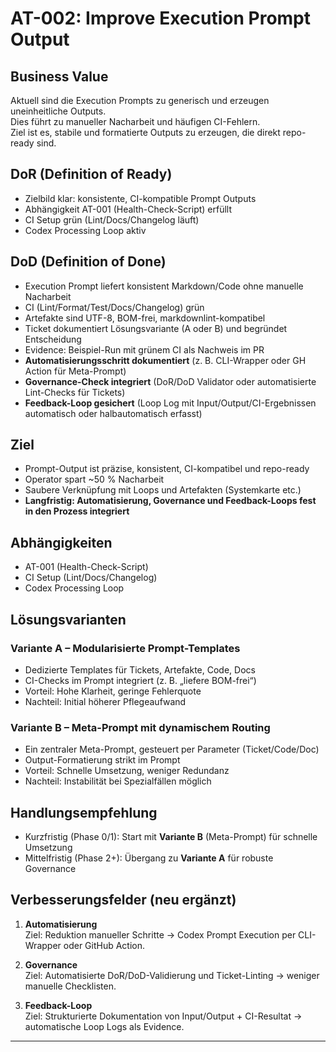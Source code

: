 # AT-002: Improve Execution Prompt Output

## Business Value
Aktuell sind die Execution Prompts zu generisch und erzeugen uneinheitliche Outputs.  
Dies führt zu manueller Nacharbeit und häufigen CI-Fehlern.  
Ziel ist es, stabile und formatierte Outputs zu erzeugen, die direkt repo-ready sind.

## DoR (Definition of Ready)
- Zielbild klar: konsistente, CI-kompatible Prompt Outputs
- Abhängigkeit AT-001 (Health-Check-Script) erfüllt
- CI Setup grün (Lint/Docs/Changelog läuft)
- Codex Processing Loop aktiv

## DoD (Definition of Done)
- Execution Prompt liefert konsistent Markdown/Code ohne manuelle Nacharbeit
- CI (Lint/Format/Test/Docs/Changelog) grün
- Artefakte sind UTF-8, BOM-frei, markdownlint-kompatibel
- Ticket dokumentiert Lösungsvariante (A oder B) und begründet Entscheidung
- Evidence: Beispiel-Run mit grünem CI als Nachweis im PR
- **Automatisierungsschritt dokumentiert** (z. B. CLI-Wrapper oder GH Action für Meta-Prompt)
- **Governance-Check integriert** (DoR/DoD Validator oder automatisierte Lint-Checks für Tickets)
- **Feedback-Loop gesichert** (Loop Log mit Input/Output/CI-Ergebnissen automatisch oder halbautomatisch erfasst)


## Ziel
- Prompt-Output ist präzise, konsistent, CI-kompatibel und repo-ready
- Operator spart ~50 % Nacharbeit
- Saubere Verknüpfung mit Loops und Artefakten (Systemkarte etc.)
- **Langfristig: Automatisierung, Governance und Feedback-Loops fest in den Prozess integriert**

## Abhängigkeiten
- AT-001 (Health-Check-Script)
- CI Setup (Lint/Docs/Changelog)
- Codex Processing Loop

## Lösungsvarianten

### Variante A – Modularisierte Prompt-Templates
- Dedizierte Templates für Tickets, Artefakte, Code, Docs
- CI-Checks im Prompt integriert (z. B. „liefere BOM-frei“)
- Vorteil: Hohe Klarheit, geringe Fehlerquote
- Nachteil: Initial höherer Pflegeaufwand

### Variante B – Meta-Prompt mit dynamischem Routing
- Ein zentraler Meta-Prompt, gesteuert per Parameter (Ticket/Code/Doc)
- Output-Formatierung strikt im Prompt
- Vorteil: Schnelle Umsetzung, weniger Redundanz
- Nachteil: Instabilität bei Spezialfällen möglich

## Handlungsempfehlung
- Kurzfristig (Phase 0/1): Start mit **Variante B** (Meta-Prompt) für schnelle Umsetzung
- Mittelfristig (Phase 2+): Übergang zu **Variante A** für robuste Governance

## Verbesserungsfelder (neu ergänzt)
1. **Automatisierung**  
   Ziel: Reduktion manueller Schritte → Codex Prompt Execution per CLI-Wrapper oder GitHub Action.  

2. **Governance**  
   Ziel: Automatisierte DoR/DoD-Validierung und Ticket-Linting → weniger manuelle Checklisten.  

3. **Feedback-Loop**  
   Ziel: Strukturierte Dokumentation von Input/Output + CI-Resultat → automatische Loop Logs als Evidence.  

---

